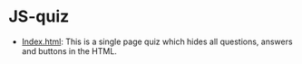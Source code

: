 # JS-quiz
- [Index.html]("index.html"): This is a single page quiz which hides all questions, answers and buttons in the HTML. 
